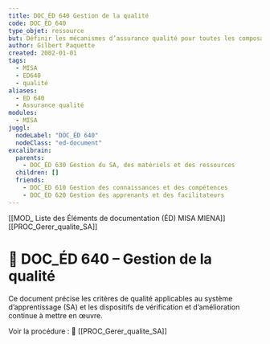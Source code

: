 ```yaml
---
title: DOC_ÉD 640 Gestion de la qualité
code: DOC_ÉD_640
type_objet: ressource
but: Définir les mécanismes d’assurance qualité pour toutes les composantes du SA (contenus, outils, soutien, diffusion, etc.)
author: Gilbert Paquette
created: 2002-01-01
tags:
  - MISA
  - ED640
  - qualité
aliases:
  - ED 640
  - Assurance qualité
modules:
  - MISA
juggl:
  nodeLabel: "DOC_ÉD 640"
  nodeClass: "ed-document"
excalibrain:
  parents:
    - DOC_ÉD 630 Gestion du SA, des matériels et des ressources
  children: []
  friends:
    - DOC_ÉD 610 Gestion des connaissances et des compétences
    - DOC_ÉD 620 Gestion des apprenants et des facilitateurs
---
```

[[MOD_ Liste des Éléments de documentation (ÉD) MISA MIENA]] 
[[PROC_Gerer_qualite_SA]] 
# 📘 DOC_ÉD 640 – Gestion de la qualité

Ce document précise les critères de qualité applicables au système d’apprentissage (SA) et les dispositifs de vérification et d’amélioration continue à mettre en œuvre.

Voir la procédure : 🔗 [[PROC_Gerer_qualite_SA]]
